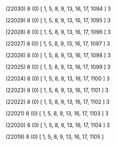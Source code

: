 (22030) 8 (0) [ 1, 5, 8, 9, 13, 16, 17, 1094 ] 3 


(22029) 8 (0) [ 1, 5, 8, 9, 13, 16, 17, 1095 ] 3 


(22028) 8 (0) [ 1, 5, 8, 9, 13, 16, 17, 1096 ] 3 


(22027) 8 (0) [ 1, 5, 8, 9, 13, 16, 17, 1097 ] 3 


(22026) 8 (0) [ 1, 5, 8, 9, 13, 16, 17, 1098 ] 3 


(22025) 8 (0) [ 1, 5, 8, 9, 13, 16, 17, 1099 ] 3 


(22024) 8 (0) [ 1, 5, 8, 9, 13, 16, 17, 1100 ] 3 


(22023) 8 (0) [ 1, 5, 8, 9, 13, 16, 17, 1101 ] 3 


(22022) 8 (0) [ 1, 5, 8, 9, 13, 16, 17, 1102 ] 3 


(22021) 8 (0) [ 1, 5, 8, 9, 13, 16, 17, 1103 ] 3 


(22020) 8 (0) [ 1, 5, 8, 9, 13, 16, 17, 1104 ] 3 


(22019) 8 (0) [ 1, 5, 8, 9, 13, 16, 17, 1105 ]  

